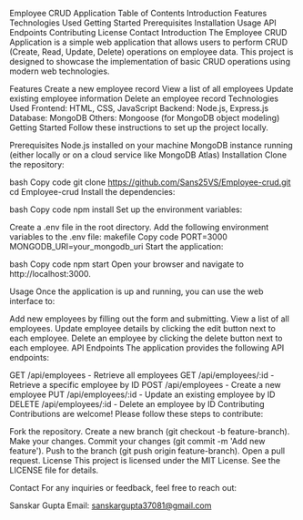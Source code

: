 Employee CRUD Application
Table of Contents
Introduction
Features
Technologies Used
Getting Started
Prerequisites
Installation
Usage
API Endpoints
Contributing
License
Contact
Introduction
The Employee CRUD Application is a simple web application that allows users to perform CRUD (Create, Read, Update, Delete) operations on employee data. This project is designed to showcase the implementation of basic CRUD operations using modern web technologies.

Features
Create a new employee record
View a list of all employees
Update existing employee information
Delete an employee record
Technologies Used
Frontend: HTML, CSS, JavaScript
Backend: Node.js, Express.js
Database: MongoDB
Others: Mongoose (for MongoDB object modeling)
Getting Started
Follow these instructions to set up the project locally.

Prerequisites
Node.js installed on your machine
MongoDB instance running (either locally or on a cloud service like MongoDB Atlas)
Installation
Clone the repository:

bash
Copy code
git clone https://github.com/Sans25VS/Employee-crud.git
cd Employee-crud
Install the dependencies:

bash
Copy code
npm install
Set up the environment variables:

Create a .env file in the root directory.
Add the following environment variables to the .env file:
makefile
Copy code
PORT=3000
MONGODB_URI=your_mongodb_uri
Start the application:

bash
Copy code
npm start
Open your browser and navigate to http://localhost:3000.

Usage
Once the application is up and running, you can use the web interface to:

Add new employees by filling out the form and submitting.
View a list of all employees.
Update employee details by clicking the edit button next to each employee.
Delete an employee by clicking the delete button next to each employee.
API Endpoints
The application provides the following API endpoints:

GET /api/employees - Retrieve all employees
GET /api/employees/:id - Retrieve a specific employee by ID
POST /api/employees - Create a new employee
PUT /api/employees/:id - Update an existing employee by ID
DELETE /api/employees/:id - Delete an employee by ID
Contributing
Contributions are welcome! Please follow these steps to contribute:

Fork the repository.
Create a new branch (git checkout -b feature-branch).
Make your changes.
Commit your changes (git commit -m 'Add new feature').
Push to the branch (git push origin feature-branch).
Open a pull request.
License
This project is licensed under the MIT License. See the LICENSE file for details.

Contact
For any inquiries or feedback, feel free to reach out:

Sanskar Gupta
Email: sanskargupta37081@gmail.com
